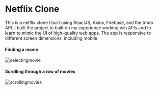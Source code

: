 # Netflix Clone

This is a netflix clone I built using ReactJS, Axios, Firebase, and the tmdb API. I built the project to built on my experience working wih APIs and to learn to mimic the UI of high-quality web apps. The app is responsive to different screen dimensions, including mobile. 

#### Finding a movie
![selectingmovie](selectingmovie.gif)


#### Scrolling through a row of movies
![scrollingmovies](scrolling.gif)

